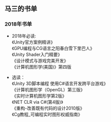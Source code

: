 ## 马三的书单  

### 2018年书单  
* 2018年必读:  
《Unity官方案例精讲》  
《GPU编程与CG语言之阳春白雪下里巴人》  
《Unity Shader入门精要》  
《设计模式与游戏完美开发》  
《计算机图形学(美国)》第四版  


* 选读：  
《Unity 3D脚本编程  使用C#语言开发跨平台游戏》  
《计算机图形学（OpenGL）第三版》  
《实时计算机图形学第2版》  
《NET CLR via C#(第4版)》  
《重构-改善既有代码的设计2010版》  
《Cg教程_可编程实时图形权威指南》  